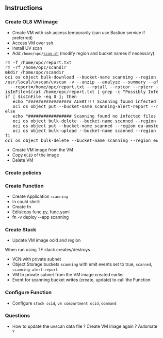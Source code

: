 ## Instructions

### Create OL8 VM image

- Create VM with ssh access temporarily (can use Bastion service if preferred)
- Access VM over ssh
- Install UV scan
- Add <code>/home/opc/<a href="scan.sh">scan.sh</a></code> (modify region and bucket names if necessary):

<pre>
rm -f /home/opc/report.txt
rm -rf /home/opc/scandir
mkdir /home/opc/scandir
oci os object bulk-download --bucket-name scanning --region eu-amsterdam-1 --download-dir /home/opc/scandir
/usr/local/uvscan/uvscan -v --unzip --analyze --summary --afc 512 --program --mime --recursive --threads=$(nproc) \
  --report=/home/opc/report.txt --rptall --rptcor --rpterr --rptobjects /home/opc/scandir
isInFile=$(cat /home/opc/report.txt | grep -c "Possibly Infected:.............     0")
if [ $isInFile -eq 0 ]; then
   echo "################# ALERT!!! Scanning found infected files ! #################"
   oci os object put --bucket-name scanning-alert-report --region eu-amsterdam-1 --file /home/opc/report.txt --force
else
   echo "################# Scanning found no infected files #################"
   oci os object bulk-delete --bucket-name scanned --region eu-amsterdam-1 --force
   oci os object put --bucket-name scanned --region eu-amsterdam-1 --file /home/opc/report.txt --force
   oci os object bulk-upload --bucket-name scanned --region eu-amsterdam-1 --src-dir /home/opc/scandir
fi
oci os object bulk-delete --bucket-name scanning --region eu-amsterdam-1 --force
</pre>

- Create VM image from the VM
- Copy <code>OCID</code> of the image
- Delete VM

### Create policies


### Create Function

- Create Application <code>scanning</code>
- In could shell:
- Create fn
- Edit/copy func.py, func.yaml
- fn -v deploy --app scanning

### Create Stack

- Update VM image ocid and region

When run using TF stack creates/destroys
- VCN with private subnet
- Object Storage buckets <code>scanning</code> with emit events set to true, <code>scanned</code>, <code>scanning-alert-report</code>
- VM to private subnet from the VM image created earlier
- Event for scanning bucket writes (create, update) to call the Function

### Configure Function

- Configure <code>stack ocid</code>, <code>vm compartment ocid</code>, <code>command</code>

### Questions

- How to update the uvscan data file ? Create VM image again ? Automate ?
